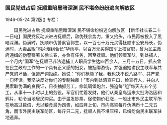### 国民党进占后  抚顺重陷黑暗深渊  民不堪命纷纷逃向解放区

1946-05-24
第2版()
专栏：

　　国民党进占后
    抚顺重陷黑暗深渊
    民不堪命纷纷逃向解放区
    【新华社长春二十一日电】国民党反动派进占抚顺后，敌伪残余势力，重又抬头，市民再被投入了黑暗深渊。伪满时，抚顺市伪警察官郭生，以一百七十万元买得抚顺市公安局长，伪满时，大毒品贩“鸦片烟组合长”华雨亭，以百万元买得国军上校官职，曾为民主政府通缉的伪警察署长徐长春，亦负有任务，回至抚顺。他们领着军队，到处捕人，一个月内“国军”在抚顺已非法逮捕工人职员学生达四百余人。三月十五日，抓去曾在民主政府工作的一个具有正义感的妇女，被捆绑游街，并强迫她讲民主联军与共产党的坏话，但遭严词拒绝。她说：“你们枪毙了我，我也决不说八路军、共产党一句坏话。我坚决反对你们的专制独裁！”市内到处清查户口，检查行人，并向人民索取伪满的良民证，日夜抽抓劳工，修筑碉堡炮台，强迫每“组”每天去五个劳工，从事十一小时以上的劳役。军官们忙着发财，他们从秦皇岛运来大批海洛因和鸦片，勒令当地居民购买。由于滥发钞票，促使物价狂涨，一般比市外民主联军所在地高过数倍，尤以粮食最为昂贵，如四月上旬，市内高粱每斤伪满币十二元五角，而市外民主联军防区，每斤只二元，抚顺人民不堪压榨，已纷纷向民主联军驻地逃奔。
